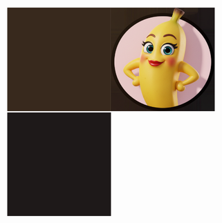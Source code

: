 <img src="avator_l.png" height="240" width="240"><img src="avator.png" height="240" width="240"><img  src="avator_r.png" height="240" width="240">